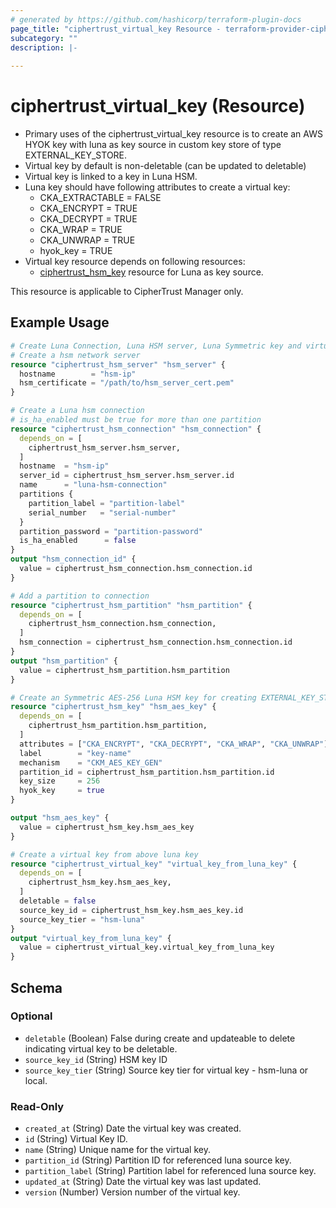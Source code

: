 ```yaml
---
# generated by https://github.com/hashicorp/terraform-plugin-docs
page_title: "ciphertrust_virtual_key Resource - terraform-provider-ciphertrust"
subcategory: ""
description: |-
  
---
```


# ciphertrust_virtual_key (Resource)

- Primary uses of the ciphertrust_virtual_key resource is to create an AWS HYOK key with luna as key source in custom key store of type EXTERNAL_KEY_STORE.  
- Virtual key by default is non-deletable (can be updated to deletable)
- Virtual key is linked to a key in Luna HSM.  
- Luna key should have following attributes to create a virtual key:  
  - CKA_EXTRACTABLE = FALSE
  - CKA_ENCRYPT = TRUE
  - CKA_DECRYPT = TRUE
  - CKA_WRAP = TRUE
  - CKA_UNWRAP = TRUE
  - hyok_key   = TRUE
- Virtual key resource depends on following resources:
  - [ciphertrust_hsm_key](https://registry.terraform.io/providers/ThalesGroup/ciphertrust/latest/docs/resources/hsm_key) resource for Luna as key source.

This resource is applicable to CipherTrust Manager only.

## Example Usage

```terraform
# Create Luna Connection, Luna HSM server, Luna Symmetric key and virtual key for Luna as key source
# Create a hsm network server
resource "ciphertrust_hsm_server" "hsm_server" {
  hostname        = "hsm-ip"
  hsm_certificate = "/path/to/hsm_server_cert.pem"
}

# Create a Luna hsm connection
# is_ha_enabled must be true for more than one partition
resource "ciphertrust_hsm_connection" "hsm_connection" {
  depends_on = [
    ciphertrust_hsm_server.hsm_server,
  ]
  hostname  = "hsm-ip"
  server_id = ciphertrust_hsm_server.hsm_server.id
  name      = "luna-hsm-connection"
  partitions {
    partition_label = "partition-label"
    serial_number   = "serial-number"
  }
  partition_password = "partition-password"
  is_ha_enabled      = false
}
output "hsm_connection_id" {
  value = ciphertrust_hsm_connection.hsm_connection.id
}

# Add a partition to connection
resource "ciphertrust_hsm_partition" "hsm_partition" {
  depends_on = [
    ciphertrust_hsm_connection.hsm_connection,
  ]
  hsm_connection = ciphertrust_hsm_connection.hsm_connection.id
}
output "hsm_partition" {
  value = ciphertrust_hsm_partition.hsm_partition
}

# Create an Symmetric AES-256 Luna HSM key for creating EXTERNAL_KEY_STORE with Luna as key source
resource "ciphertrust_hsm_key" "hsm_aes_key" {
  depends_on = [
    ciphertrust_hsm_partition.hsm_partition,
  ]
  attributes = ["CKA_ENCRYPT", "CKA_DECRYPT", "CKA_WRAP", "CKA_UNWRAP"]
  label        = "key-name"
  mechanism    = "CKM_AES_KEY_GEN"
  partition_id = ciphertrust_hsm_partition.hsm_partition.id
  key_size     = 256
  hyok_key     = true
}

output "hsm_aes_key" {
  value = ciphertrust_hsm_key.hsm_aes_key
}

# Create a virtual key from above luna key
resource "ciphertrust_virtual_key" "virtual_key_from_luna_key" {
  depends_on = [
    ciphertrust_hsm_key.hsm_aes_key,
  ]
  deletable = false
  source_key_id = ciphertrust_hsm_key.hsm_aes_key.id
  source_key_tier = "hsm-luna"
}
output "virtual_key_from_luna_key" {
  value = ciphertrust_virtual_key.virtual_key_from_luna_key
}
```
<!-- schema generated by tfplugindocs -->
## Schema

### Optional

- `deletable` (Boolean) False during create and updateable to delete indicating virtual key to be deletable.
- `source_key_id` (String) HSM key ID
- `source_key_tier` (String) Source key tier for virtual key - hsm-luna or local.

### Read-Only

- `created_at` (String) Date the virtual key was created.
- `id` (String) Virtual Key ID.
- `name` (String) Unique name for the virtual key.
- `partition_id` (String) Partition ID for referenced luna source key.
- `partition_label` (String) Partition label for referenced luna source key.
- `updated_at` (String) Date the virtual key was last updated.
- `version` (Number) Version number of the virtual key.


